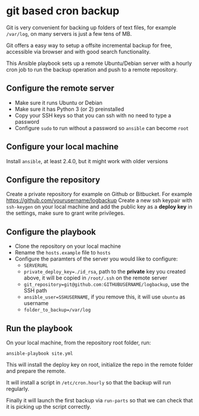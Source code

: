 git based cron backup
=============

Git is very convenient for backing up folders of text files, for example `/var/log`,
on many servers is just a few tens of MB.

Git offers a easy way to setup a offsite incremental backup for free, accessible
via browser and with good search functionality.

This Ansible playbook sets up a remote Ubuntu/Debian server with a hourly cron job
to run the backup operation and push to a remote repository.

## Configure the remote server

* Make sure it runs Ubuntu or Debian
* Make sure it has Python 3 (or 2) preinstalled
* Copy your SSH keys so that you can ssh with no need to type a password
* Configure `sudo` to run without a password so `ansible` can become `root`

## Configure your local machine

Install `ansible`, at least 2.4.0, but it might work with older versions

## Configure the repository

Create a private repository for example on Github or Bitbucket. For example <https://github.com/yourusername/logbackup>
Create a new ssh keypair with `ssh-keygen` on your local machine and add the public key as a **deploy key** in the settings,
make sure to grant write privileges.

## Configure the playbook

* Clone the repository on your local machine
* Rename the `hosts.example` file to `hosts`
* Configure the paramters of the server you would like to configure:
    * `SERVERURL`
    * `private_deploy_key=./id_rsa`, path to the **private** key you created above, it will be copied in `/root/.ssh` on the remote server
    * `git_repository=git@github.com:GITHUBUSERNAME/logbackup`, use the SSH path
    * `ansible_user=SSHUSERNAME`, if you remove this, it will use `ubuntu` as username
    * `folder_to_backup=/var/log`

## Run the playbook

On your local machine, from the repository root folder, run:

    ansible-playbook site.yml

This will install the deploy key on root, initialize the repo in the remote folder and prepare the remote.

It will install a script in `/etc/cron.hourly` so that the backup will run regularly.

Finally it will launch the first backup via `run-parts` so that we can check that it is picking up
the script correctly.
